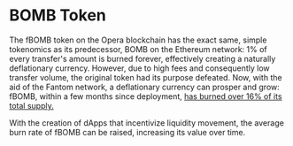 # BOMB Token

The fBOMB token on the Opera blockchain has the exact same, simple tokenomics as its predecessor, BOMB on the Ethereum network: 1% of every transfer's amount is burned forever, effectively creating a naturally deflationary currency. However, due to high fees and consequently low transfer volume, the original token had its purpose defeated. Now, with the aid of the Fantom network, a deflationary currency can prosper and grow: fBOMB, within a few months since deployment, [has burned over 16% of its total supply.](https://ftmscan.com/token/0x8503eb4a136bdbeb323e37aa6e0fa0c772228378)

With the creation of dApps that incentivize liquidity movement, the average burn rate of fBOMB can be raised, increasing its value over time.

